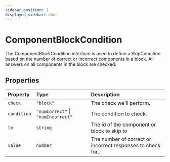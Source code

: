 ```yaml
---
sidebar_position: 1
displayed_sidebar: docs
---
```


# ComponentBlockCondition

The ComponentBlockCondition interface is used to define a SkipCondition based on the number of correct or incorrect components in a block. All answers on all components in the block are checked.

## Properties

| Property | Type | Description |
| :------ | :------ | :------ |
| `check` | `"block"` | The check we'll perform. |
| `condition` | `"numCorrect"` \| `"numIncorrect"` | The condition to check. |
| `to` | `string` | The id of the component or block to skip to |
| `value` | `number` | The number of correct or incorrect responses to check for. |
